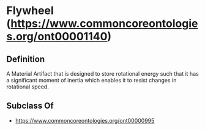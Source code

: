 # Flywheel (https://www.commoncoreontologies.org/ont00001140)

## Definition
A Material Artifact that is designed to store rotational energy such that it has a significant moment of inertia which enables it to resist changes in rotational speed.

## Subclass Of
- https://www.commoncoreontologies.org/ont00000995

